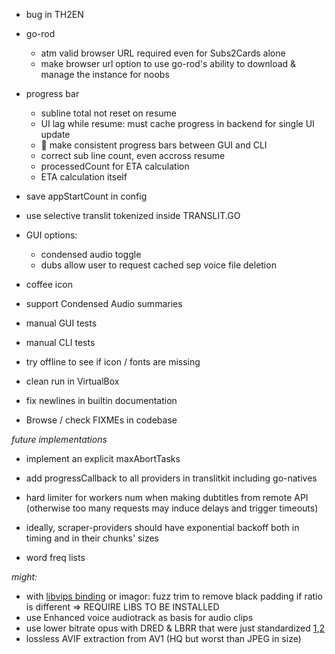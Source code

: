 
- bug in TH2EN

- go-rod
  - atm valid browser URL required even for Subs2Cards alone
  - make browser url option to use go-rod's ability to download & manage the instance for noobs


- progress bar
  - subline total not reset on resume
  - UI lag while resume: must cache progress in backend for single UI update
  - 🤯 make consistent progress bars between GUI and CLI
  - correct sub line count, even accross resume
  - processedCount for ETA calculation
  - ETA calculation itself
 
- save appStartCount in config
- use selective translit tokenized inside TRANSLIT.GO

- GUI options:
  - condensed audio toggle
  - dubs allow user to request cached sep voice file deletion
  
- coffee icon

- support Condensed Audio summaries

- manual GUI tests
- manual CLI tests
- try offline to see if icon / fonts are missing
- clean run in VirtualBox


- fix newlines in builtin documentation
- Browse / check FIXMEs in codebase


*future implementations*

- implement an explicit maxAbortTasks
- add progressCallback to all providers in translitkit including go-natives

- hard limiter for workers num when making dubtitles from remote API (otherwise too many requests may induce delays and trigger timeouts)
- ideally, scraper-providers should have exponential backoff both in timing and in their chunks' sizes

- word freq lists

*might:*

- with [libvips binding](https://github.com/h2non/bimg) or imagor: fuzz trim to remove black padding if ratio is different => REQUIRE LIBS TO BE INSTALLED
- use Enhanced voice audiotrack as basis for audio clips
- use lower bitrate opus with DRED & LBRR that were just standardized [1](https://opus-codec.org/),[2](https://datatracker.ietf.org/doc/draft-ietf-mlcodec-opus-extension/)
- lossless AVIF extraction from AV1 (HQ but worst than JPEG in size)

